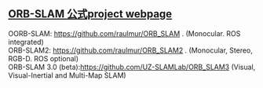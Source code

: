 ## [ORB-SLAM 公式project webpage](https://webdiis.unizar.es/~raulmur/orbslam/)

OORB-SLAM: https://github.com/raulmur/ORB_SLAM . (Monocular. ROS integrated)  
ORB-SLAM2: https://github.com/raulmur/ORB_SLAM2 . (Monocular, Stereo, RGB-D. ROS optional)  
ORB-SLAM 3.0 (beta):https://github.com/UZ-SLAMLab/ORB_SLAM3 (Visual, Visual-Inertial and Multi-Map SLAM)  


## 


